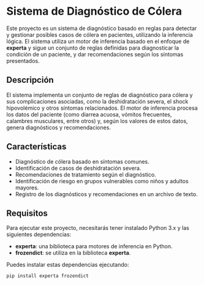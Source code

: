 # Sistema de Diagnóstico de Cólera

Este proyecto es un sistema de diagnóstico basado en reglas para detectar y gestionar posibles casos de cólera en pacientes, utilizando la inferencia lógica. El sistema utiliza un motor de inferencia basado en el enfoque de **experta** y sigue un conjunto de reglas definidas para diagnosticar la condición de un paciente, y dar recomendaciones según los síntomas presentados.

## Descripción

El sistema implementa un conjunto de reglas de diagnóstico para cólera y sus complicaciones asociadas, como la deshidratación severa, el shock hipovolémico y otros síntomas relacionados. El motor de inferencia procesa los datos del paciente (como diarrea acuosa, vómitos frecuentes, calambres musculares, entre otros) y, según los valores de estos datos, genera diagnósticos y recomendaciones.

## Características

- Diagnóstico de cólera basado en síntomas comunes.
- Identificación de casos de deshidratación severa.
- Recomendaciones de tratamiento según el diagnóstico.
- Identificación de riesgo en grupos vulnerables como niños y adultos mayores.
- Registro de los diagnósticos y recomendaciones en un archivo de texto.

## Requisitos

Para ejecutar este proyecto, necesitarás tener instalado Python 3.x y las siguientes dependencias:

- **experta**: una biblioteca para motores de inferencia en Python.
- **frozendict**: se utiliza en la biblioteca **experta**.

Puedes instalar estas dependencias ejecutando:

```bash
pip install experta frozendict

